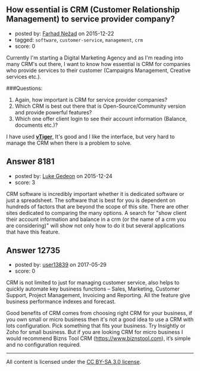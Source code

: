 ## How essential is CRM (Customer Relationship Management) to service provider company?

- posted by: [Farhad Nežad](https://stackexchange.com/users/3013726/farhad-ne-ad) on 2015-12-22
- tagged: `software`, `customer-service`, `management`, `crm`
- score: 0

Currently I'm starting a Digital Marketing Agency and as I'm reading into many CRM's out there, I want to know how essential is CRM for companies who provide services to their customer (Campaigns Management, Creative services etc.).

###Questions:

 1. Again, how important is CRM for service provider companies?
 2. Which CRM is best out there that is Open-Source/Community version and provide powerful features?
 3. Which one offer client login to see their account information (Balance, documents etc.)?

I have used [**vTiger**][1], It's good and I like the interface, but very hard to manage the CRM when there is a problem to solve.


  [1]: https://www.vtiger.com


## Answer 8181

- posted by: [Luke Gedeon](https://stackexchange.com/users/1119600/luke-gedeon) on 2015-12-24
- score: 3

CRM software is incredibly important whether it is dedicated software or just a spreadsheet. The software that is best for you is dependent on hundreds of factors that are beyond the scope of this site. There are other sites dedicated to comparing the many options. A search for "show client their account information and balance in a crm (or the name of a crm you are considering)" will show not only how to do it but several applications that have this feature.


## Answer 12735

- posted by: [user13839](https://stackexchange.com/users/10999398/user13839) on 2017-05-29
- score: 0

CRM is not limited to just for managing customer service, also helps to quickly automate key business functions – Sales, Marketing, Customer Support, Project Management, Invoicing and Reporting. All the feature give business performance indexes and forecast.
 
Good benefits of CRM comes from choosing right CRM for your business, if you own small or micro business then it's not a good idea to use a CRM with lots configuration. Pick something that fits your business. Try Insightly or Zoho for small business. But if you are looking CRM for micro business I would recommend Bizns Tool CRM (https://www.biznstool.com), it’s simple and no configuration required.
 




---

All content is licensed under the [CC BY-SA 3.0 license](https://creativecommons.org/licenses/by-sa/3.0/).

